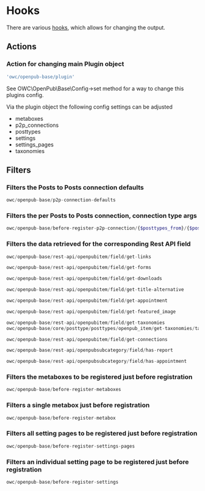 # Hooks

There are various [hooks](https://codex.wordpress.org/Plugin_API/Hooks), which allows for changing the output.

## Actions

### Action for changing main Plugin object

```php
'owc/openpub-base/plugin'
```

See OWC\OpenPub\Base\Config->set method for a way to change this plugins config.

Via the plugin object the following config settings can be adjusted

- metaboxes
- p2p_connections
- posttypes
- settings
- settings_pages
- taxonomies

## Filters

### Filters the Posts to Posts connection defaults

```php
owc/openpub-base/p2p-connection-defaults
```

### Filters the per Posts to Posts connection, connection type args

```php
owc/openpub-base/before-register-p2p-connection/{$posttypes_from}/{$posttypes_to]}
```

### Filters the data retrieved for the corresponding Rest API field

```php
owc/openpub-base/rest-api/openpubitem/field/get-links
```

```php
owc/openpub-base/rest-api/openpubitem/field/get-forms
```

```php
owc/openpub-base/rest-api/openpubitem/field/get-downloads
```

```php
owc/openpub-base/rest-api/openpubitem/field/get-title-alternative
```

```php
owc/openpub-base/rest-api/openpubitem/field/get-appointment
```

```php
owc/openpub-base/rest-api/openpubitem/field/get-featured_image
```

```php
owc/openpub-base/rest-api/openpubitem/field/get-taxonomies
owc/openpub-base/core/posttype/posttypes/openpub_item/get-taxonomies/taxonomy-ids
```

```php
owc/openpub-base/rest-api/openpubitem/field/get-connections
```

```php
owc/openpub-base/rest-api/openpubsubcategory/field/has-report
```

```php
owc/openpub-base/rest-api/openpubsubcategory/field/has-appointment
```

### Filters the metaboxes to be registered just before registration

```php
owc/openpub-base/before-register-metaboxes
```

### Filters a single metabox just before registration

```php
owc/openpub-base/before-register-metabox
```

### Filters all setting pages to be registered just before registration
```php
owc/openpub-base/before-register-settings-pages
```

### Filters an individual setting page to be registered just before registration

```php
owc/openpub-base/before-register-settings
```
